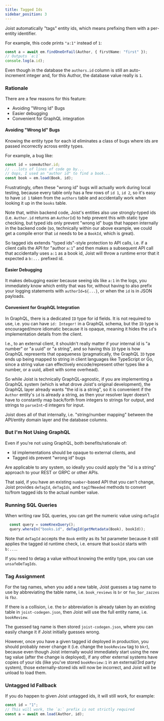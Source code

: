 ```yaml
---
title: Tagged Ids
sidebar_position: 3
---
```


Joist automatically "tags" entity ids, which means prefixing them with a per-entity identifier.

For example, this code prints `"a:1"` instead of `1`:

```typescript
const a = await em.findOneOrFail(Author, { firstName: "first" });
// Outputs `a:1`
console.log(a.id);
```

Even though in the database the `authors.id` column is still an auto-increment integer and, for this Author, the database value really is `1`.

### Rationale

There are a few reasons for this feature:

- Avoiding "Wrong Id" Bugs
- Easier debugging
- Convenient for GraphQL integration

#### Avoiding "Wrong Id" Bugs

Knowing the entity type for each id eliminates a class of bugs where ids are passed incorrectly across entity types.

For example, a bug like:

```typescript
const id = someAuthor.id;
// ...lots of lines of code go by...
// Oops, I used an "author id" to find a book...
const book = em.load(Book, id);
```

Frustratingly, often these "wrong id" bugs will actually work during local testing, because every table only has a few rows of `id 1`, `id 2`, so it's easy to have `id 1` taken from the `authors` table and accidentally work when looking it up in the `books` table.

Note that, within backend code, Joist's entities also use strongly-typed ids (i.e. `Author.id` returns an `AuthorId`) to help prevent this with static type checking, but typed ids only prevent "wrong id" bugs that happen internally in the backend code (so, technically within our above example, we could get a compile error that `id` needs to be a `BookId`, which is great).

So tagged ids extends "typed ids"-style protection to API calls, i.e. if a client calls the API for "author `a:1`" and then makes a subsequent API call that accidentally uses `a:1` as a book id, Joist will throw a runtime error that it expected a `b:...` prefixed id.

#### Easier Debugging

It makes debugging easier because seeing ids like `a:1` in the logs, you immediately know which entity that was for, without having to also prefix your logging statements with `authorId=${...}`, or when the `id` is in JSON payloads.

#### Convenient for GraphQL Integration

In GraphQL, there is a dedicated `ID` type for id fields. It is not required to use, i.e. you can have `id: Integer!` in a GraphQL schema, but the `ID` type is encouraged/more idiomatic because it is opaque, meaning it hides the `id`'s implementation details from the client.

I.e., to an external client, it shouldn't really matter if your internal id is "a number" or "a uuid" or "a string", and so having this `ID` type is how GraphQL represents that opaqueness (pragmatically, the GraphQL `ID` type ends up being mapped to string in client languages like TypeScript or Go, since a string value can effectively encode/represent other types like a number, or a uuid, albeit with some overhead).

So while Joist is technically GraphQL-agnostic, if you are implementing a GraphQL system (which is what drove Joist's original development), the GraphQL layer already wants "the id is a string", so it is convenient if the `Author` entity's `id` is already a string, as then your resolver layer doesn't have to constantly map back/forth from integers to strings for output, and strings to `parseInt`-d integers for input.

Joist does all of that internally, i.e. "string/number mapping" between the API/entity domain layer and the database columns.

### But I'm Not Using GraphQL

Even if you're not using GraphQL, both benefits/rationale of:

- Id implementations should be opaque to external clients, and
- Tagged ids prevent "wrong id" bugs

Are applicable to any system, so ideally you could apply the "id is a string" approach to your REST or GRPC or other APIs.

That said, if you have an existing `number`-based API that you can't change, Joist provides `deTagId`, `deTagIds`, and `tagIfNeeded` methods to convert to/from tagged ids to the actual number value.

### Running SQL Queries

When writing raw SQL queries, you can get the numeric value using `deTagId`

```typescript
  const query = someKnexQuery();
  query.whereIn("books.id", deTagId(getMetadata(Book), bookId));
```

Note that `deTagId` accepts the `Book` entity as its 1st parameter because it still applies the tagged id runtime check, i.e. ensure that `bookId` starts with `b:...`.

If you need to detag a value without knowing the entity type, you can use `unsafeDeTagIds`.

### Tag Assignment

For the tag names, when you add a new table, Joist guesses a tag name to use by abbreviating the table name, i.e. `book_reviews` is `br` or `foo_bar_zazzes` is `fbz`.

If there is a collision, i.e. the `br` abbreviation is already taken by an existing table in `joist-codegen.json`, then Joist will use the full entity name, i.e. `bookReview`.

The guessed tag name is then stored `joist-codegen.json`, where you can easily change it if Joist initially guesses wrong.

However, once you have a given tagged id deployed in production, you should probably never change it (i.e. change the `bookReview` tag to `bkr`), because even though Joist internally would immediately start using the new tag value (after the change is deployed), if any other external systems have copies of your ids (like you've stored `bookReview:1` in an external/3rd party system), those externally-stored ids will now be incorrect, and Joist will be unload to load them.

### Untagged Id Fallback

If you do happen to given Joist untagged ids, it will still work, for example:

```typescript
const id = "1";
// This will work, the `a:` prefix is not strictly required
const a = await em.load(Author, id);
```
